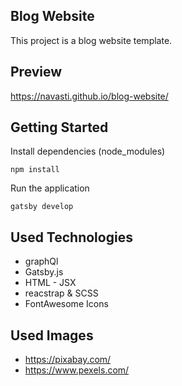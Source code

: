 ## Blog Website
This project is a blog website template.

## Preview
https://navasti.github.io/blog-website/

## Getting Started
Install dependencies (node_modules)
```
npm install
```

Run the application
```
gatsby develop
```

## Used Technologies
* graphQl
* Gatsby.js
* HTML - JSX
* reacstrap & SCSS
* FontAwesome Icons

## Used Images
* https://pixabay.com/
* https://www.pexels.com/